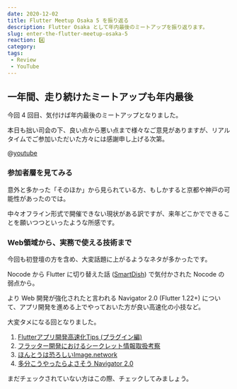 ```yaml
---
date: 2020-12-02
title: Flutter Meetup Osaka 5 を振り返る
description: Flutter Osaka として年内最後のミートアップを振り返ります。
slug: enter-the-flutter-meetup-osaka-5
reaction: 4️⃣
category: 
tags: 
 - Review
 - YouTube
---
```


## 一年間、走り続けたミートアップも年内最後

今回 4 回目、気付けば年内最後のミートアップとなりました。

本日も拙い司会の下、良い点から悪い点まで様々なご意見がありますが、リアルタイムでご参加いただいた方々には感謝申し上げる次第。

@[youtube](lU4T05erc84)

### 参加者層を見てみる

意外と多かった「そのほか」から見られている方、もしかすると京都や神戸の可能性があったのでは。

中々オフライン形式で開催できない現状がある訳ですが、来年どこかでできることを願いつつといったような所感です。

### Web領域から、実務で使える技術まで

今回も初登壇の方を含め、大変話題に上がるようなネタが多かったです。

Nocode から Flutter に切り替えた話 ([SmartDish](https://www.smartdish.jp/)) で気付かされた Nocode の弱点から。

より Web 開発が強化されたと言われる Navigator 2.0 (Flutter 1.22+) について、アプリ開発を進める上でやっておいた方が良い高速化の小技など。

大変タメになる回となりました。

1. [Flutterアプリ開発高速化Tips (プラグイン編)](https://speakerdeck.com/korodroid/flutterapurikai-fa-gao-su-hua-tips-puraguinbian)
2. [フラッター開発におけるシークレット情報取扱考察](https://www2.slideshare.net/cch-robo/ss-239527695)
3. [ほんとうは恐ろしいImage.network](https://docs.google.com/presentation/d/1eiMiV2B9L-3ChE16ZskUWvxuW5EZdLEVuPEi2y0PI2g/edit)
4. [多分こうやったらよさそう Navigator 2.0](https://docs.google.com/presentation/d/1YRczr1NzuVzfst_fbjhHb_JF0BujXzyQ0-3A9AWJPFw/edit)

まだチェックされていない方はこの際、チェックしてみましょう。
